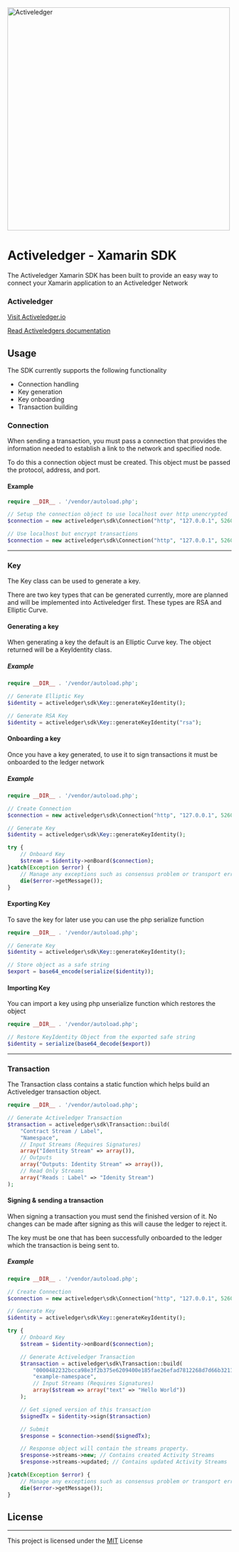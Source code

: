 <img src="https://www.activeledger.io/wp-content/uploads/2018/09/Asset-23.png" alt="Activeledger" width="500"/>

# Activeledger - Xamarin SDK

The Activeledger Xamarin SDK has been built to provide an easy way to connect your Xamarin application to an Activeledger Network

### Activeledger

[Visit Activeledger.io](https://activeledger.io/)

[Read Activeledgers documentation](https://github.com/activeledger/activeledger)


## Usage

The SDK currently supports the following functionality

- Connection handling
- Key generation
- Key onboarding
- Transaction building

### Connection

When sending a transaction, you must pass a connection that provides the information needed to establish a link to the network and specified node.

To do this a connection object must be created. This object must be passed the protocol, address, and port.

#### Example

```php
require __DIR__ . '/vendor/autoload.php';

// Setup the connection object to use localhost over http unencrypted
$connection = new activeledger\sdk\Connection("http", "127.0.0.1", 5260, false);

// Use localhost but encrypt transactions
$connection = new activeledger\sdk\Connection("http", "127.0.0.1", 5260, true);
```

---

### Key

The Key class can be used to generate a key.

There are two key types that can be generated currently, more are planned and will be implemented into Activeledger first. These types are RSA and Elliptic Curve.

#### Generating a key

When generating a key the default is an Elliptic Curve key. The object returned will be a KeyIdentity class.

##### Example

```php
require __DIR__ . '/vendor/autoload.php';

// Generate Elliptic Key
$identity = activeledger\sdk\Key::generateKeyIdentity();

// Generate RSA Key
$identity = activeledger\sdk\Key::generateKeyIdentity("rsa");
```

#### Onboarding a key

Once you have a key generated, to use it to sign transactions it must be onboarded to the ledger network

##### Example

```php
require __DIR__ . '/vendor/autoload.php';

// Create Connection
$connection = new activeledger\sdk\Connection("http", "127.0.0.1", 5260, false);

// Generate Key
$identity = activeledger\sdk\Key::generateKeyIdentity();

try {
    // Onboard Key
    $stream = $identity->onBoard($connection);
}catch(Exception $error) {
    // Manage any exceptions such as consensus problem or transport errors
    die($error->getMessage());
}
```

#### Exporting Key

To save the key for later use you can use the php serialize function

```php
require __DIR__ . '/vendor/autoload.php';

// Generate Key
$identity = activeledger\sdk\Key::generateKeyIdentity();

// Store object as a safe string
$export = base64_encode(serialize($identity));
```

#### Importing Key

You can import a key using php unserialize function which restores the object

```php
require __DIR__ . '/vendor/autoload.php';

// Restore KeyIdentity Object from the exported safe string
$identity = serialize(base64_decode($export))
```

---

### Transaction

The Transaction class contains a static function which helps build an Activeledger transaction object.

```php
require __DIR__ . '/vendor/autoload.php';

// Generate Activeledger Transaction
$transaction = activeledger\sdk\Transaction::build(
    "Contract Stream / Label",
    "Namespace",
    // Input Streams (Requires Signatures)
    array("Identity Stream" => array()),
    // Outputs
    array("Outputs: Identity Stream" => array()),
    // Read Only Streams
    array("Reads : Label" => "Idenity Stream")
);
```

#### Signing & sending a transaction

When signing a transaction you must send the finished version of it. No changes can be made after signing as this will cause the ledger to reject it.

The key must be one that has been successfully onboarded to the ledger which the transaction is being sent to.

##### Example

```php
require __DIR__ . '/vendor/autoload.php';

// Create Connection
$connection = new activeledger\sdk\Connection("http", "127.0.0.1", 5260, false);

// Generate Key
$identity = activeledger\sdk\Key::generateKeyIdentity();

try {
    // Onboard Key
    $stream = $identity->onBoard($connection);

    // Generate Activeledger Transaction
    $transaction = activeledger\sdk\Transaction::build(
        "0000482232bcca98e3f2b375e6209400e185fae26efad7812268d7d66b321131",
        "example-namespace",
        // Input Streams (Requires Signatures)
        array($stream => array("text" => "Hello World"))
    );

    // Get signed version of this transaction
    $signedTx = $identity->sign($transaction)

    // Submit
    $response = $connection->send($signedTx);

    // Response object will contain the streams property.
    $response->streams->new; // Contains created Activity Streams
    $response->streams->updated; // Contains updated Activity Streams

}catch(Exception $error) {
    // Manage any exceptions such as consensus problem or transport errors
    die($error->getMessage());
}
```

## License

---

This project is licensed under the [MIT](https://github.com/activeledger/activeledger/blob/master/LICENSE) License


